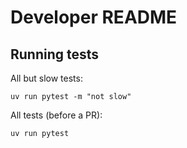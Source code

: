 # Developer README

## Running tests

All but slow tests:

```
uv run pytest -m "not slow"
```

All tests (before a PR):

```
uv run pytest
```
